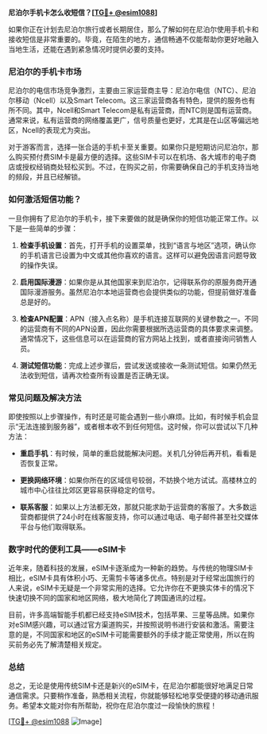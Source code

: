 **尼泊尔手机卡怎么收短信？[[TG💪+ @esim1088](https://t.me/s/esim1088)]**

如果你正在计划去尼泊尔旅行或者长期居住，那么了解如何在尼泊尔使用手机卡和接收短信是非常重要的。毕竟，在陌生的地方，通信畅通不仅能帮助你更好地融入当地生活，还能在遇到紧急情况时提供必要的支持。

### 尼泊尔的手机卡市场

尼泊尔的电信市场竞争激烈，主要由三家运营商主导：尼泊尔电信（NTC）、尼泊尔移动（Ncell）以及Smart Telecom。这三家运营商各有特色，提供的服务也有所不同。其中，Ncell和Smart Telecom是私有运营商，而NTC则是国有运营商。通常来说，私有运营商的网络覆盖更广，信号质量也更好，尤其是在山区等偏远地区，Ncell的表现尤为突出。

对于游客而言，选择一张合适的手机卡至关重要。如果你只是短期访问尼泊尔，那么购买预付费SIM卡是最方便的选择。这些SIM卡可以在机场、各大城市的电子商店或授权经销商处轻松买到。不过，在购买之前，你需要确保自己的手机支持当地的频段，并且已经解锁。

### 如何激活短信功能？

一旦你拥有了尼泊尔的手机卡，接下来要做的就是确保你的短信功能正常工作。以下是一些简单的步骤：

1. **检查手机设置**：首先，打开手机的设置菜单，找到“语言与地区”选项，确认你的手机语言已设置为中文或其他你喜欢的语言。这样可以避免因语言问题导致的操作失误。
   
2. **启用国际漫游**：如果你是从其他国家来到尼泊尔，记得联系你的原服务商开通国际漫游服务。虽然尼泊尔本地运营商也会提供类似的功能，但提前做好准备总是好的。

3. **检查APN配置**：APN（接入点名称）是手机连接互联网的关键参数之一。不同的运营商有不同的APN设置，因此你需要根据所选运营商的具体要求来调整。通常情况下，这些信息可以在运营商的官方网站上找到，或者直接询问销售人员。

4. **测试短信功能**：完成上述步骤后，尝试发送或接收一条测试短信。如果仍然无法收到短信，请再次检查所有设置是否正确无误。

### 常见问题及解决方法

即使按照以上步骤操作，有时还是可能会遇到一些小麻烦。比如，有时候手机会显示“无法连接到服务器”，或者根本收不到任何短信。这时候，你可以尝试以下几种方法：

- **重启手机**：有时候，简单的重启就能解决问题。关机几分钟后再开机，看看是否恢复正常。
  
- **更换网络环境**：如果你所在的区域信号较弱，不妨换个地方试试。高楼林立的城市中心往往比郊区更容易获得稳定的信号。

- **联系客服**：如果以上方法都无效，那就只能求助于运营商的客服了。大多数运营商都提供了24小时在线客服支持，你可以通过电话、电子邮件甚至社交媒体平台与他们取得联系。

### 数字时代的便利工具——eSIM卡

近年来，随着科技的发展，eSIM卡逐渐成为一种新的趋势。与传统的物理SIM卡相比，eSIM卡具有体积小巧、无需剪卡等诸多优点。特别是对于经常出国旅行的人来说，eSIM卡无疑是一个非常实用的选择。它允许你在不更换实体卡的情况下快速切换不同的国家和地区网络，极大地简化了跨国通讯的过程。

目前，许多高端智能手机都已经支持eSIM技术，包括苹果、三星等品牌。如果你对eSIM感兴趣，可以通过官方渠道购买，并按照说明书进行安装和激活。需要注意的是，不同国家和地区的eSIM卡可能需要额外的手续才能正常使用，所以在购买前务必先了解清楚相关规定。

### 总结

总之，无论是使用传统SIM卡还是新兴的eSIM卡，在尼泊尔都能很好地满足日常通信需求。只要稍作准备，熟悉相关流程，你就能够轻松地享受便捷的移动通讯服务。希望本文能对你有所帮助，祝你在尼泊尔度过一段愉快的旅程！

[[TG💪+ @esim1088](https://t.me/s/esim1088) ![Image](https://i.postimg.cc/4NQfJmqS/Snipaste-2025-05-13-00-14-12.png)]